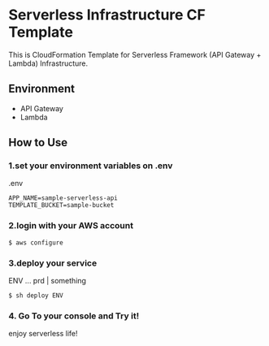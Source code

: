 # Serverless Infrastructure CF Template

This is CloudFormation Template for Serverless Framework (API Gateway + Lambda) Infrastructure.

## Environment

- API Gateway
- Lambda

## How to Use

### 1.set your environment variables on .env

.env
```
APP_NAME=sample-serverless-api
TEMPLATE_BUCKET=sample-bucket
```

### 2.login with your AWS account

```
$ aws configure
```

### 3.deploy your service

ENV ... prd | something

```
$ sh deploy ENV
```

### 4. Go To your console and Try it!

enjoy serverless life!